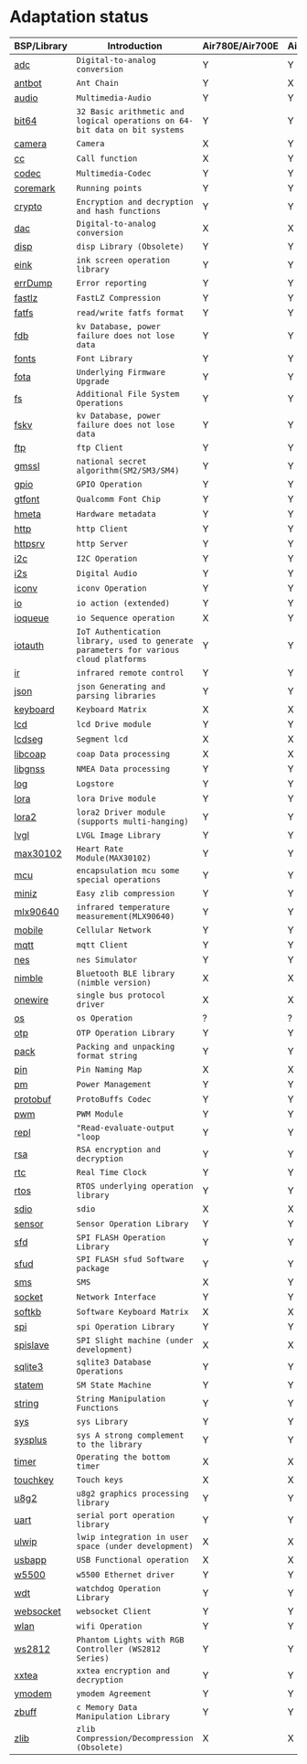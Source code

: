 # Adaptation status

|BSP/Library | Introduction|Air780E/Air700E|Air780EP|Air601|Air101/Air103|Air105|ESP32C3|ESP32S3|
|---|---|---|---|---|---|---|---|---|
|[adc](adc.md)|`Digital-to-analog conversion`|Y|Y|Y|Y|Y|Y|Y|
|[antbot](antbot.md)|`Ant Chain`|Y|X|X|X|X|X|X|
|[audio](audio.md)|`Multimedia-Audio`|Y|Y|Y|Y|Y|X|X|
|[bit64](bit64.md)|`32 Basic arithmetic and logical operations on 64-bit data on bit systems`|Y|Y|X|X|Y|Y|Y|
|[camera](camera.md)|`Camera`|X|Y|X|X|Y|X|X|
|[cc](cc.md)|`Call function`|X|Y|X|X|X|X|X|
|[codec](codec.md)|`Multimedia-Codec`|Y|Y|Y|Y|Y|X|X|
|[coremark](coremark.md)|`Running points`|Y|Y|Y|Y|Y|Y|Y|
|[crypto](crypto.md)|`Encryption and decryption and hash functions`|Y|Y|Y|Y|Y|Y|Y|
|[dac](dac.md)|`Digital-to-analog conversion`|X|X|X|X|Y|X|X|
|[disp](disp.md)|`disp Library (Obsolete)`|Y|Y|Y|Y|Y|Y|Y|
|[eink](eink.md)|`ink screen operation library`|Y|Y|Y|Y|Y|Y|Y|
|[errDump](errDump.md)|`Error reporting`|Y|Y|Y|Y|X|X|X|
|[fastlz](fastlz.md)|`FastLZ Compression`|Y|Y|Y|Y|X|X|X|
|[fatfs](fatfs.md)|`read/write fatfs format`|Y|Y|Y|Y|Y|Y|Y|
|[fdb](fdb.md)|`kv Database, power failure does not lose data`|Y|Y|Y|Y|Y|Y|Y|
|[fonts](fonts.md)|`Font Library`|Y|Y|Y|Y|Y|Y|Y|
|[fota](fota.md)|`Underlying Firmware Upgrade`|Y|Y|Y|Y|Y|X|X|
|[fs](fs.md)|`Additional File System Operations`|Y|Y|Y|Y|Y|Y|Y|
|[fskv](fskv.md)|`kv Database, power failure does not lose data`|Y|Y|Y|Y|Y|Y|Y|
|[ftp](ftp.md)|`ftp Client`|Y|Y|Y|Y|Y|Y|Y|
|[gmssl](gmssl.md)|`national secret algorithm(SM2/SM3/SM4)`|Y|Y|Y|Y|Y|X|X|
|[gpio](gpio.md)|`GPIO Operation`|Y|Y|Y|Y|Y|Y|Y|
|[gtfont](gtfont.md)|`Qualcomm Font Chip`|Y|Y|Y|Y|Y|X|X|
|[hmeta](hmeta.md)|`Hardware metadata`|Y|Y|X|X|X|X|X|
|[http](http.md)|`http Client`|Y|Y|Y|Y|Y|Y|Y|
|[httpsrv](httpsrv.md)|`http Server`|Y|Y|Y|Y|X|Y|Y|
|[i2c](i2c.md)|`I2C Operation`|Y|Y|Y|Y|Y|Y|Y|
|[i2s](i2s.md)|`Digital Audio`|Y|Y|Y|Y|X|X|X|
|[iconv](iconv.md)|`iconv Operation`|Y|Y|Y|Y|Y|Y|Y|
|[io](io.md)|`io action (extended)`|Y|Y|Y|Y|Y|Y|Y|
|[ioqueue](ioqueue.md)|`io Sequence operation`|X|Y|X|X|Y|X|X|
|[iotauth](iotauth.md)|`IoT Authentication library, used to generate parameters for various cloud platforms`|Y|Y|Y|Y|Y|Y|Y|
|[ir](ir.md)|`infrared remote control`|Y|Y|Y|Y|X|Y|Y|
|[json](json.md)|`json Generating and parsing libraries`|Y|Y|Y|Y|Y|Y|Y|
|[keyboard](keyboard.md)|`Keyboard Matrix`|X|X|X|X|Y|X|X|
|[lcd](lcd.md)|`lcd Drive module`|Y|Y|Y|Y|Y|Y|Y|
|[lcdseg](lcdseg.md)|`Segment lcd`|X|X|Y|Y|X|X|X|
|[libcoap](libcoap.md)|`coap Data processing`|X|X|X|X|X|X|X|
|[libgnss](libgnss.md)|`NMEA Data processing`|Y|Y|Y|Y|Y|Y|Y|
|[log](log.md)|`Logstore`|Y|Y|Y|Y|Y|Y|Y|
|[lora](lora.md)|`lora Drive module`|Y|Y|Y|Y|Y|Y|Y|
|[lora2](lora2.md)|`lora2 Driver module (supports multi-hanging)`|Y|Y|X|X|Y|Y|Y|
|[lvgl](lvgl.md)|`LVGL Image Library`|Y|Y|Y|Y|Y|Y|Y|
|[max30102](max30102.md)|`Heart Rate Module(MAX30102)`|Y|Y|Y|Y|Y|Y|Y|
|[mcu](mcu.md)|`encapsulation mcu some special operations`|Y|Y|Y|Y|Y|Y|Y|
|[miniz](miniz.md)|`Easy zlib compression`|Y|Y|Y|Y|Y|Y|Y|
|[mlx90640](mlx90640.md)|`infrared temperature measurement(MLX90640)`|Y|Y|Y|Y|Y|Y|Y|
|[mobile](mobile.md)|`Cellular Network`|Y|Y|X|X|X|X|X|
|[mqtt](mqtt.md)|`mqtt Client`|Y|Y|Y|Y|Y|Y|Y|
|[nes](nes.md)|`nes Simulator`|Y|Y|Y|Y|Y|X|X|
|[nimble](nimble.md)|`Bluetooth BLE library (nimble version)`|X|X|Y|Y|X|Y|Y|
|[onewire](onewire.md)|`single bus protocol driver`|X|X|X|X|X|X|X|
|[os](os.md)|`os Operation`|?|?|?|?|?|?|?|
|[otp](otp.md)|`OTP Operation Library`|Y|Y|Y|Y|Y|X|X|
|[pack](pack.md)|`Packing and unpacking format string`|Y|Y|Y|Y|Y|Y|Y|
|[pin](pin.md)|`Pin Naming Map`|X|X|Y|Y|Y|X|X|
|[pm](pm.md)|`Power Management`|Y|Y|Y|Y|Y|Y|Y|
|[protobuf](protobuf.md)|`ProtoBuffs Codec`|Y|Y|Y|Y|Y|Y|Y|
|[pwm](pwm.md)|`PWM Module`|Y|Y|Y|Y|Y|Y|Y|
|[repl](repl.md)|`"Read-evaluate-output "loop`|Y|Y|Y|Y|Y|Y|Y|
|[rsa](rsa.md)|`RSA encryption and decryption`|Y|Y|Y|Y|Y|Y|Y|
|[rtc](rtc.md)|`Real Time Clock`|Y|Y|Y|Y|Y|Y|Y|
|[rtos](rtos.md)|`RTOS underlying operation library`|Y|Y|Y|Y|Y|Y|Y|
|[sdio](sdio.md)|`sdio`|X|X|Y|Y|X|X|X|
|[sensor](sensor.md)|`Sensor Operation Library`|Y|Y|Y|Y|Y|Y|Y|
|[sfd](sfd.md)|`SPI FLASH Operation Library`|Y|Y|X|X|Y|X|X|
|[sfud](sfud.md)|`SPI FLASH sfud Software package`|Y|Y|Y|Y|Y|Y|Y|
|[sms](sms.md)|`SMS`|X|Y|X|X|X|X|X|
|[socket](socket.md)|`Network Interface`|Y|Y|Y|Y|Y|Y|Y|
|[softkb](softkb.md)|`Software Keyboard Matrix`|X|X|X|X|Y|X|X|
|[spi](spi.md)|`spi Operation Library`|Y|Y|Y|Y|Y|Y|Y|
|[spislave](spislave.md)|`SPI Slight machine (under development)`|X|X|Y|Y|X|X|X|
|[sqlite3](sqlite3.md)|`sqlite3 Database Operations`|Y|Y|Y|Y|X|X|X|
|[statem](statem.md)|`SM State Machine`|Y|Y|Y|Y|Y|Y|Y|
|[string](string.md)|`String Manipulation Functions`|Y|Y|Y|Y|Y|Y|Y|
|[sys](sys.md)|`sys Library`|Y|Y|Y|Y|Y|Y|Y|
|[sysplus](sysplus.md)|`sys A strong complement to the library`|Y|Y|Y|Y|Y|Y|Y|
|[timer](timer.md)|`Operating the bottom timer`|X|X|X|X|X|X|X|
|[touchkey](touchkey.md)|`Touch keys`|X|X|Y|Y|X|X|X|
|[u8g2](u8g2.md)|`u8g2 graphics processing library`|Y|Y|Y|Y|Y|Y|Y|
|[uart](uart.md)|`serial port operation library`|Y|Y|Y|Y|Y|Y|Y|
|[ulwip](ulwip.md)|`lwip integration in user space (under development)`|X|X|Y|Y|X|Y|Y|
|[usbapp](usbapp.md)|`USB Functional operation`|X|X|X|X|Y|X|X|
|[w5500](w5500.md)|`w5500 Ethernet driver`|Y|Y|Y|Y|Y|Y|Y|
|[wdt](wdt.md)|`watchdog Operation Library`|Y|Y|Y|Y|Y|Y|Y|
|[websocket](websocket.md)|`websocket Client`|Y|Y|Y|Y|X|X|X|
|[wlan](wlan.md)|`wifi Operation`|Y|Y|Y|Y|X|Y|Y|
|[ws2812](ws2812.md)|`Phantom Lights with RGB Controller (WS2812 Series)`|Y|Y|Y|Y|X|X|X|
|[xxtea](xxtea.md)|`xxtea encryption and decryption `|Y|Y|Y|Y|X|Y|Y|
|[ymodem](ymodem.md)|`ymodem Agreement`|Y|Y|Y|Y|Y|Y|Y|
|[zbuff](zbuff.md)|`c Memory Data Manipulation Library`|Y|Y|Y|Y|Y|Y|Y|
|[zlib](zlib.md)|`zlib Compression/Decompression (Obsolete)`|X|X|Y|Y|Y|X|X|
